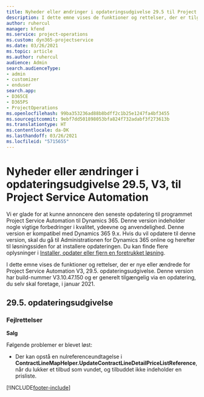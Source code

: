 ```yaml
---
title: Nyheder eller ændringer i opdateringsudgivelse 29.5 til Project Service Automation hotfix V3
description: I dette emne vises de funktioner og rettelser, der er tilgængelige i Project Service Automation, opdateringsudgivelse 29.5 hotfix, V3.
author: ruhercul
manager: kfend
ms.service: project-operations
ms.custom: dyn365-projectservice
ms.date: 03/26/2021
ms.topic: article
ms.author: ruhercul
audience: Admin
search.audienceType:
- admin
- customizer
- enduser
search.app:
- D365CE
- D365PS
- ProjectOperations
ms.openlocfilehash: 99ba353236ad88b8bdff2c1b25e1247fa4bf3455
ms.sourcegitcommit: 9ebf7dd501898053bfa824f732adabf3f273613b
ms.translationtype: HT
ms.contentlocale: da-DK
ms.lasthandoff: 03/26/2021
ms.locfileid: "5715655"
---
```

# <a name="whats-new-or-changed-in-project-service-automation-update-release-295-v3"></a>Nyheder eller ændringer i opdateringsudgivelse 29.5, V3, til Project Service Automation

Vi er glade for at kunne annoncere den seneste opdatering til programmet Project Service Automation til Dynamics 365. Denne version indeholder nogle vigtige forbedringer i kvalitet, ydeevne og anvendelighed. Denne version er kompatibel med Dynamics 365 9.x. Hvis du vil opdatere til denne version, skal du gå til Administrationen for Dynamics 365 online og herefter til løsningssiden for at installere opdateringen. Du kan finde flere oplysninger i [Installer, opdater eller fjern en foretrukket løsning](https://docs.microsoft.com/power-platform/admin/install-remove-preferred-solution).

I dette emne vises de funktioner og rettelser, der er nye eller ændrede for Project Service Automation V3, 29.5. opdateringsudgivelse. Denne version har build-nummer V3.10.47.150 og er generelt tilgængelig via en opdatering, du selv skal foretage, i januar 2021.

## <a name="update-release-295"></a>29.5. opdateringsudgivelse

### <a name="bug-fixes"></a>Fejlrettelser


**Salg**

Følgende problemer er blevet løst:

- Der kan opstå en nulreferenceundtagelse i **ContractLineMapHelper.UpdateContractLineDetailPriceListReference**, når du lukker et tilbud som vundet, og tilbuddet ikke indeholder en prisliste.


[!INCLUDE[footer-include](../includes/footer-banner.md)]
